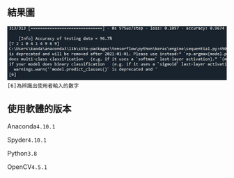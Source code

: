 ## **結果圖**
![image](https://github.com/kaodaopopi/Number-recognition/blob/main/Results.JPG)
`[6]為辨識出使用者輸入的數字`

## **使用軟體的版本**


Anaconda`4.10.1`


Spyder`4.10.1`


Python`3.8`


OpenCV`4.5.1`
